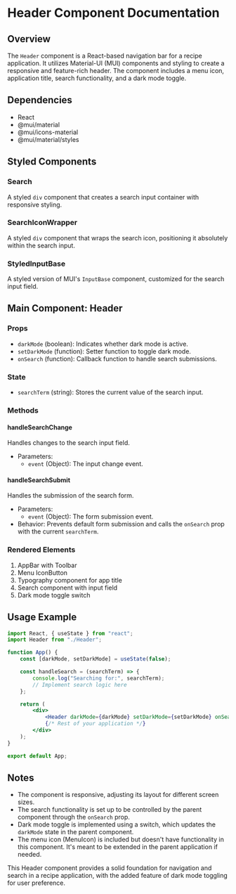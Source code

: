 # Header Component Documentation

## Overview

The `Header` component is a React-based navigation bar for a recipe application. It utilizes Material-UI (MUI) components and styling to create a responsive and feature-rich header. The component includes a menu icon, application title, search functionality, and a dark mode toggle.

## Dependencies

-   React
-   @mui/material
-   @mui/icons-material
-   @mui/material/styles

## Styled Components

### Search

A styled `div` component that creates a search input container with responsive styling.

### SearchIconWrapper

A styled `div` component that wraps the search icon, positioning it absolutely within the search input.

### StyledInputBase

A styled version of MUI's `InputBase` component, customized for the search input field.

## Main Component: Header

### Props

-   `darkMode` (boolean): Indicates whether dark mode is active.
-   `setDarkMode` (function): Setter function to toggle dark mode.
-   `onSearch` (function): Callback function to handle search submissions.

### State

-   `searchTerm` (string): Stores the current value of the search input.

### Methods

#### handleSearchChange

Handles changes to the search input field.

-   Parameters:
    -   `event` (Object): The input change event.

#### handleSearchSubmit

Handles the submission of the search form.

-   Parameters:
    -   `event` (Object): The form submission event.
-   Behavior: Prevents default form submission and calls the `onSearch` prop with the current `searchTerm`.

### Rendered Elements

1. AppBar with Toolbar
2. Menu IconButton
3. Typography component for app title
4. Search component with input field
5. Dark mode toggle switch

## Usage Example

```jsx
import React, { useState } from "react";
import Header from "./Header";

function App() {
    const [darkMode, setDarkMode] = useState(false);

    const handleSearch = (searchTerm) => {
        console.log("Searching for:", searchTerm);
        // Implement search logic here
    };

    return (
        <div>
            <Header darkMode={darkMode} setDarkMode={setDarkMode} onSearch={handleSearch} />
            {/* Rest of your application */}
        </div>
    );
}

export default App;
```

## Notes

-   The component is responsive, adjusting its layout for different screen sizes.
-   The search functionality is set up to be controlled by the parent component through the `onSearch` prop.
-   Dark mode toggle is implemented using a switch, which updates the `darkMode` state in the parent component.
-   The menu icon (MenuIcon) is included but doesn't have functionality in this component. It's meant to be extended in the parent application if needed.

This Header component provides a solid foundation for navigation and search in a recipe application, with the added feature of dark mode toggling for user preference.
